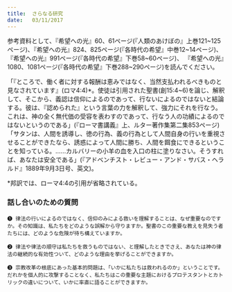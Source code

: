 ```yaml
---
title:  さらなる研究
date:   03/11/2017
---
```


参考資料として、『希望への光』60、61ページ(『人類のあけぼの』上巻121~125ページ)、『希望への光』824、825ページ(『各時代の希望』中巻12~14ページ)、『希望への光』991ページ(『各時代の希望』下巻58~60ページ)、
『希望への光』1080、1081ページ(『各時代の希望』下巻288~290ページ)を読んでください。

「『ところで、働く者に対する報酬は恵みではなく、当然支払われるべきものと見なされています』(ロマ4:4)\*。使徒は引用された聖書(創15:4~6)を論じ、解釈して、そこから、義認は信仰によるのであって、行ないによるのではないと結論する。彼は、『認められた』という言葉の力を解釈して、強力にそれを行なう。これは、神の全く無代価の受容を表わすのであって、行なう人の功績によるのではないというのである」(『ローマ書講義』上、ルター著作集第二集853ページ)「サタンは、人間を誘導し、徳の行為、義の行為として人間自身の行いを重視させることができたなら、誘惑によって人間に勝ち、人間を餌食にできるということを知っている。......カルバリーの小羊の血を入口の柱に塗りなさい。そうすれば、あなたは安全である」(『アドベンチスト・レビュー・アンド・サバス・ヘラルド』1889年9月3日号、英文)。

\*邦訳では、ローマ4:4の引用が省略されている。

### 話し合いのための質問
`❶ 律法の行いによるのではなく、信仰のみによる救いを理解することは、なぜ重要なのですか。その知識は、私たちをどのような誤解から守りますか。聖書のこの重要な教えを見失う者たちには、どのような危険が待ち構えていますか。`

`❷ 律法や律法の順守は私たちを救うものではない、と理解したときでさえ、あなたは神の律法の継続的な有効性ついて、どのような理由を挙げることができますか。`

`❸ 宗教改革の根底にあった基本的問題は、「いかに私たちは救われるのか」ということです。だれかを個人的に攻撃することなく、私たちはこの重要な主題におけるプロテスタントとカトリックの違いについて、いかに率直に語ることができますか。`

